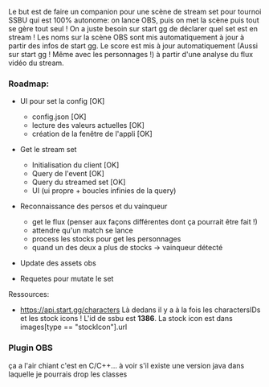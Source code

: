 Le but est de faire un companion pour une scène de stream set pour tournoi SSBU qui est 100% autonome: on lance OBS, puis on met la scène puis tout se gère tout seul ! On a juste besoin sur start gg de déclarer quel set est en stream !
Les noms sur la scène OBS sont mis automatiquement à jour à partir des infos de start gg.
Le score est mis à jour automatiquement (Aussi sur start gg ! Même avec les personnages !) à partir d'une analyse du flux vidéo du stream.

### Roadmap:
- UI pour set la config [OK]
    - config.json                           [OK]
    - lecture des valeurs actuelles         [OK]
    - création de la fenêtre de l'appli     [OK]  


- Get le stream set
  - Initialisation du client [OK]
  - Query de l'event [OK]
  - Query du streamed set [OK]
  - UI (ui propre + boucles infinies de la query)
 

- Reconnaissance des persos et du vainqueur
    - get le flux (penser aux façons différentes dont ça pourrait être fait !)
    - attendre qu'un match se lance
    - process les stocks pour get les personnages
    - quand un des deux a plus de stocks -> vainqueur détecté
- Update des assets obs
- Requetes pour mutate le set


Ressources:
- https://api.start.gg/characters
Là dedans il y a à la fois les charactersIDs et les stock icons !
L'id de ssbu est **1386**. La stock icon est dans images[type == "stockIcon"].url


### Plugin OBS
ça a l'air chiant c'est en C/C++... à voir s'il existe une version java dans laquelle je pourrais drop les classes
